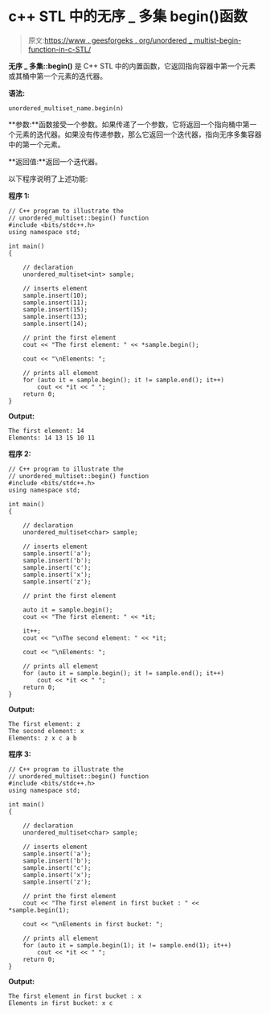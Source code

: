 # c++ STL 中的无序 _ 多集 begin()函数

> 原文:[https://www . geesforgeks . org/unordered _ multist-begin-function-in-c-STL/](https://www.geeksforgeeks.org/unordered_multiset-begin-function-in-c-stl/)

**无序 _ 多集::begin()** 是 C++ STL 中的内置函数，它返回指向容器中第一个元素或其桶中第一个元素的迭代器。

**语法:**

```
unordered_multiset_name.begin(n)
```

**参数:**函数接受一个参数。如果传递了一个参数，它将返回一个指向桶中第一个元素的迭代器。如果没有传递参数，那么它返回一个迭代器，指向无序多集容器中的第一个元素。

**返回值:**返回一个迭代器。

以下程序说明了上述功能:

**程序 1:**

```
// C++ program to illustrate the
// unordered_multiset::begin() function
#include <bits/stdc++.h>
using namespace std;

int main()
{

    // declaration
    unordered_multiset<int> sample;

    // inserts element
    sample.insert(10);
    sample.insert(11);
    sample.insert(15);
    sample.insert(13);
    sample.insert(14);

    // print the first element
    cout << "The first element: " << *sample.begin();

    cout << "\nElements: ";

    // prints all element
    for (auto it = sample.begin(); it != sample.end(); it++)
        cout << *it << " ";
    return 0;
}
```

**Output:**

```
The first element: 14
Elements: 14 13 15 10 11

```

**程序 2:**

```
// C++ program to illustrate the
// unordered_multiset::begin() function
#include <bits/stdc++.h>
using namespace std;

int main()
{

    // declaration
    unordered_multiset<char> sample;

    // inserts element
    sample.insert('a');
    sample.insert('b');
    sample.insert('c');
    sample.insert('x');
    sample.insert('z');

    // print the first element

    auto it = sample.begin();
    cout << "The first element: " << *it;

    it++;
    cout << "\nThe second element: " << *it;

    cout << "\nElements: ";

    // prints all element
    for (auto it = sample.begin(); it != sample.end(); it++)
        cout << *it << " ";
    return 0;
}
```

**Output:**

```
The first element: z
The second element: x
Elements: z x c a b

```

**程序 3:**

```
// C++ program to illustrate the
// unordered_multiset::begin() function
#include <bits/stdc++.h>
using namespace std;

int main()
{

    // declaration
    unordered_multiset<char> sample;

    // inserts element
    sample.insert('a');
    sample.insert('b');
    sample.insert('c');
    sample.insert('x');
    sample.insert('z');

    // print the first element
    cout << "The first element in first bucket : " << *sample.begin(1);

    cout << "\nElements in first bucket: ";

    // prints all element
    for (auto it = sample.begin(1); it != sample.end(1); it++)
        cout << *it << " ";
    return 0;
}
```

**Output:**

```
The first element in first bucket : x
Elements in first bucket: x c

```